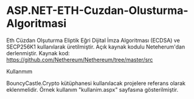 # ASP.NET-ETH-Cuzdan-Olusturma-Algoritmasi
Eth Cüzdan Olşuturma
Eliptik Eğri Dijital İmza Algoritması (ECDSA) ve SECP256K1 kullanılarak üretilmiştir. 
Açık kaynak kodulu Neteherum'dan derlenmiştir.
Kaynak kod: https://github.com/Nethereum/Nethereum/tree/master/src

Kullanmım

BouncyCastle.Crypto kütüphanesi kullanılacak projelere referans olarak eklenmelidir.
Örnek kullanım "kullanim.aspx" sayfasına gösterilmiştir.
